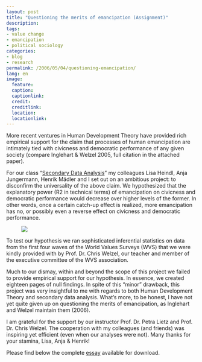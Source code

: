 ```yaml
---
layout: post
title: "Questioning the merits of emancipation (Assignment)"
description:
tags:
- value change
- emancipation
- political sociology
categories:
- blog
- research
permalink: /2006/05/04/questioning-emancipation/
lang: en
image:
  feature:
  caption:
  captionlink:
  credit:
  creditlink:
  location:
  locationlink:
---
```


More recent ventures in Human Development Theory have provided rich empirical support for the claim that processes of human emancipation are intimately tied with civicness and democratic performance of any given society (compare Inglehart & Welzel 2005, full citation in the attached paper).

<!--more-->

For our class “[Secondary Data Analysis](http://www.jacobs-university.de/academics/courses/Spring_2006/SHSS/990212_1/)” my colleagues Lisa Heindl, Anja Jungermann, Henrik Mädler and I set out on an ambitious project: to disconfirm the universality of the above claim.
We hypothesized that the explanatory power (R2 in technical terms) of emancipation on civicness and democratic performance would decrease over higher levels of the former.
In other words, once a certain catch-up effect is realized, more emancipation has no, or possibly even a reverse effect on civicness and democratic performance.

<figure>
    <a href="https://dl.dropboxusercontent.com/u/5341489/images/questioning-the-merits-of-emancipation.jpg"><img src="https://dl.dropboxusercontent.com/u/5341489/images/questioning-the-merits-of-emancipation.jpg"></a>
</figure>

To test our hypothesis we ran sophisticated inferential statistics on data from the first four waves of the World Values Surveys (WVS) that we were kindly provided with by Prof. Dr. Chris Welzel, our teacher and member of the executive committee of the WVS association.

Much to our dismay, within and beyond the scope of this project we failed to provide empirical support for our hypothesis.
In essence, we created eighteen pages of null findings.
In spite of this “minor” drawback, this project was very insightful to me with regards to both Human Development Theory and secondary data analysis.
What’s more, to be honest, I have not yet quite given up on questioning the merits of emancipation, as Inglehart and Welzel maintain them (2006).

I am grateful for the support by our instructor Prof. Dr. Petra Lietz and Prof. Dr. Chris Welzel.
The cooperation with my colleagues (and friends) was inspiring yet efficient (even when our analyses were not).
Many thanks for your stamina, Lisa, Anja & Henrik!

Please find below the complete [essay](http://dl.dropboxusercontent.com/u/5341489/images/questioning-the-merits-m-held-l-heindl-a-jungermann-h-maedler.pdf) available for download.